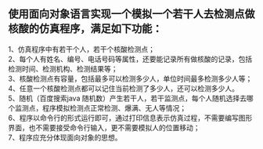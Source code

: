## 使用面向对象语言实现一个模拟一个若干人去检测点做核酸的仿真程序，满足如下功能：
1、仿真程序中有若干个人，若干个核酸检测点；<br />
2、每个人有姓名、编号、电话号码等属性，还要能记录所有做核酸的记录，包括检测时间、检测机构、检测结果等；<br />
3、核酸检测点有容量，包括最多可以检测多少人，单位时间最多检测多少人等；<br />
4、任意一个核酸检测点都可以记住当前检测了多少人，还可以检测多少人。<br />
5、随机（百度搜索java 随机数）产生若干人，若干监测点，每个人随机选择去哪个监测点，程序模拟检测点正常检测、爆满、无人等情况；<br />
6、程序以命令行的形式运行即可，通过打印信息表示仿真过程，不需要编写图形界面，也不需要接受命令行输入，更不需要模拟人的位置移动；<br />
7、程序应充分体现面向对象的思想。<br />